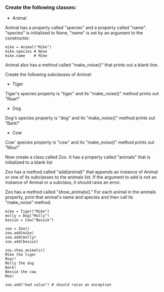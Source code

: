 ### Create the following classes:

* Animal

Animal has a property called "species" and a property called "name". "species" is initialized to None, "name" is set by an argument to the constructor.

```
mike = Animal("Mike")
mike.species # None
mike.name    # Mike
```

Animal also has a method called "make_noise()" that prints out a blank line.

Create the following subclasses of Animal:

* Tiger

Tiger's species property is "tiger" and its "make_noise()" method prints out "Roar!"

* Dog

Dog's species property is "dog" and its "make_noise()" method prints out "Bark!"

* Cow

Cow' species property is "cow" and its "make_noise()" method prints out "Moo!"

Now create a class called Zoo. It has a property called "animals" that is initialized to a blank list

Zoo has a method called "add(animal)" that appends an instance of Animal or one of its subclasses to the animals list. If the argument to add is not an instance of Animal or a subclass, it should raise an error.

Zoo has a method called "show_animals()." For each animal in the animals property, print that animal's name and species and then call its "make_noise" method.

```
mike = Tiger("Mike")
molly = Dog("Molly")
bessie = Cow("Bessie")

zoo = Zoo()
zoo.add(mike)
zoo.add(molly)
zoo.add(bessie)

zoo.show_animals()
Mike the tiger
Roar!
Molly the dog
Bark!
Bessie the cow
Moo!

zoo.add("bad value") # should raise an exception
```

